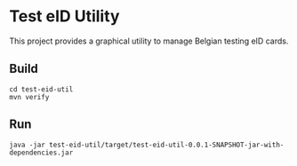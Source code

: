 # Test eID Utility

This project provides a graphical utility to manage Belgian testing eID cards.

## Build

```
cd test-eid-util
mvn verify
```

## Run

```
java -jar test-eid-util/target/test-eid-util-0.0.1-SNAPSHOT-jar-with-dependencies.jar
```

